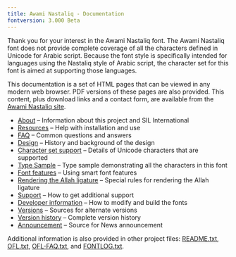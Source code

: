 ```yaml
---
title: Awami Nastaliq - Documentation
fontversion: 3.000 Beta
---
```


Thank you for your interest in the Awami Nastaliq font. The Awami Nastaliq font does not provide complete coverage of all the characters defined in Unicode for Arabic script. Because the font style is specifically intended for languages using the Nastaliq style of Arabic script, the character set for this font is aimed at supporting those languages.

This documentation is a set of HTML pages that can be viewed in any modern web browser. PDF versions of these pages are also provided. This content, plus download links and a contact form, are available from the [Awami Nastaliq site](https://software.sil.org/awami/).

- [About](about.md) &#x2013; Information about this project and SIL International
- [Resources](resources.md) &#x2013; Help with installation and use
- [FAQ](faq.md) &#x2013; Common questions and answers
- [Design](design.md) &#x2013; History and background of the design
- [Character set support](charset.md) &#x2013; Details of Unicode characters that are supported
- [Type Sample](sample.md) &#x2013; Type sample demonstrating all the characters in this font
- [Font features](features.md) &#x2013; Using smart font features
- [Rendering the Allah ligature](allah.md) &#x2013; Special rules for rendering the Allah ligature
- [Support](support.md) &#x2013; How to get additional support
- [Developer information](developer.md) &#x2013; How to modify and build the fonts
- [Versions](versions.md) &#x2013; Sources for alternate versions
- [Version history](history.md) &#x2013; Complete version history
- [Announcement](announcement.md) &#x2013; Source for News announcement

Additional information is also provided in other project files: [README.txt](../README.txt), [OFL.txt](../OFL.txt), [OFL-FAQ.txt](../OFL-FAQ.txt), and [FONTLOG.txt](../FONTLOG.txt).

